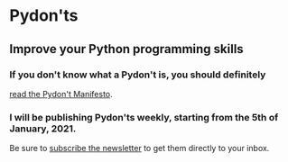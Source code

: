 # Pydon'ts

## Improve your Python programming skills

### If you don't know what a Pydon't is, you should definitely
[read the Pydon't Manifesto][manifesto].

### I will be publishing Pydon'ts weekly, starting from the 5th of January, 2021.
Be sure to [subscribe the newsletter][subscribe] to get them directly to your inbox.

[manifesto]: ./pydont-manifesto
[subscribe]: /subscribe
